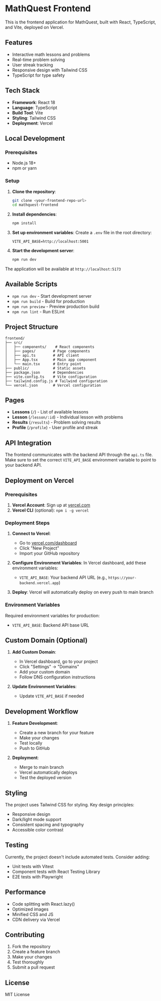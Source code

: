 # MathQuest Frontend

This is the frontend application for MathQuest, built with React, TypeScript, and Vite, deployed on Vercel.

## Features

- Interactive math lessons and problems
- Real-time problem solving
- User streak tracking
- Responsive design with Tailwind CSS
- TypeScript for type safety

## Tech Stack

- **Framework**: React 18
- **Language**: TypeScript
- **Build Tool**: Vite
- **Styling**: Tailwind CSS
- **Deployment**: Vercel

## Local Development

### Prerequisites

- Node.js 18+
- npm or yarn

### Setup

1. **Clone the repository**:
   ```bash
   git clone <your-frontend-repo-url>
   cd mathquest-frontend
   ```

2. **Install dependencies**:
   ```bash
   npm install
   ```

3. **Set up environment variables**:
   Create a `.env` file in the root directory:
   ```env
   VITE_API_BASE=http://localhost:5001
   ```

4. **Start the development server**:
   ```bash
   npm run dev
   ```

The application will be available at `http://localhost:5173`

## Available Scripts

- `npm run dev` - Start development server
- `npm run build` - Build for production
- `npm run preview` - Preview production build
- `npm run lint` - Run ESLint

## Project Structure

```
frontend/
├── src/
│   ├── components/    # React components
│   ├── pages/        # Page components
│   ├── api.ts        # API client
│   ├── App.tsx       # Main app component
│   └── main.tsx      # Entry point
├── public/           # Static assets
├── package.json      # Dependencies
├── vite.config.ts    # Vite configuration
├── tailwind.config.js # Tailwind configuration
└── vercel.json       # Vercel configuration
```

## Pages

- **Lessons** (`/`) - List of available lessons
- **Lesson** (`/lesson/:id`) - Individual lesson with problems
- **Results** (`/results`) - Problem solving results
- **Profile** (`/profile`) - User profile and streak

## API Integration

The frontend communicates with the backend API through the `api.ts` file. Make sure to set the correct `VITE_API_BASE` environment variable to point to your backend API.

## Deployment on Vercel

### Prerequisites

1. **Vercel Account**: Sign up at [vercel.com](https://vercel.com)
2. **Vercel CLI** (optional): `npm i -g vercel`

### Deployment Steps

1. **Connect to Vercel**:
   - Go to [vercel.com/dashboard](https://vercel.com/dashboard)
   - Click "New Project"
   - Import your GitHub repository

2. **Configure Environment Variables**:
   In Vercel dashboard, add these environment variables:
   - `VITE_API_BASE`: Your backend API URL (e.g., `https://your-backend.vercel.app`)

3. **Deploy**:
   Vercel will automatically deploy on every push to main branch

### Environment Variables

Required environment variables for production:

- `VITE_API_BASE`: Backend API base URL

## Custom Domain (Optional)

1. **Add Custom Domain**:
   - In Vercel dashboard, go to your project
   - Click "Settings" → "Domains"
   - Add your custom domain
   - Follow DNS configuration instructions

2. **Update Environment Variables**:
   - Update `VITE_API_BASE` if needed

## Development Workflow

1. **Feature Development**:
   - Create a new branch for your feature
   - Make your changes
   - Test locally
   - Push to GitHub

2. **Deployment**:
   - Merge to main branch
   - Vercel automatically deploys
   - Test the deployed version

## Styling

The project uses Tailwind CSS for styling. Key design principles:

- Responsive design
- Dark/light mode support
- Consistent spacing and typography
- Accessible color contrast

## Testing

Currently, the project doesn't include automated tests. Consider adding:

- Unit tests with Vitest
- Component tests with React Testing Library
- E2E tests with Playwright

## Performance

- Code splitting with React.lazy()
- Optimized images
- Minified CSS and JS
- CDN delivery via Vercel

## Contributing

1. Fork the repository
2. Create a feature branch
3. Make your changes
4. Test thoroughly
5. Submit a pull request

## License

MIT License
